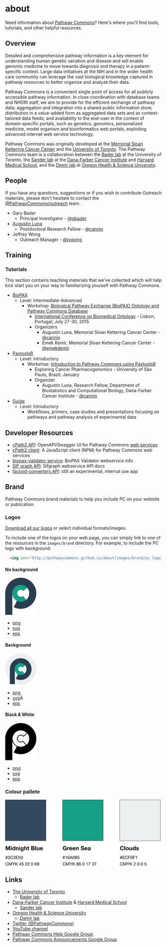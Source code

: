 # about

Need information about [Pathway Commons](http://www.pathwaycommons.org/)? Here's where you'll find  tools, tutorials, and other helpful resources.

## Overview
Detailed and comprehensive pathway information is a key element for understanding human genetic variation and disease and will enable genomic medicine to move towards diagnosis and therapy in a patient-specific context. Large data initiatives at the NIH and in the wider health care community can leverage the vast biological knowledge captured in pathway resources to better organize and analyze their data.

Pathway Commons is a convenient single point of access for all publicly accessible pathway information. In close coordination with database teams and NHGRI staff, we aim to provide for the efficient exchange of pathway data; aggregation and integration into a shared public information store; distribution in a value-added form as aggregated data sets and as context-tailored data feeds; and availability to the end-user in the context of domain-specific portals, such as genetics, genomics, personalized medicine, model organism and bioinformatics web portals, exploiting advanced internet web service technology.

Pathway Commons was originally developed at the [Memorial Sloan Kettering Cancer Center](https://www.mskcc.org/) and the [University of Toronto](https://www.utoronto.ca/). The Pathway Commons team is a collaboration between the [Bader lab](http://baderlab.org/) at the University of Toronto, the [Sander lab](http://sanderlab.org/) at the [Dana-Farber Cancer Institute](http://www.dana-farber.org/) and  [Harvard Medical School](http://hms.harvard.edu/), and the [Demir lab](https://www.ohsu.edu/xd/education/schools/school-of-medicine/departments/computational-biology/people.cfm) at [Oregon Health & Science University](https://www.ohsu.edu/).


## People
If you have any questions, suggestions or if you wish to contribute Outreach materials, please don't hesitate to contact the [@PathwayCommons/outreach](https://github.com/orgs/PathwayCommons/teams/outreach) team.

* Gary Bader
  * Principal Investigator - [@gbader](https://github.com/gbader)
* [Augustin Luna](http://blog.lunean.com/)
  * Postdoctoral Research Fellow -  [@cannin](https://github.com/cannin)
* Jeffrey Wong
  * Outreach Manager - [@jvwong](https://github.com/jvwong)


## Training

### Tutorials
This section contains teaching materials that we've collected which will help kick start you on your way to familiarizing yourself with Pathway Commons.

* [BioPAX](http://biopax.org/)
  * Level: Intermediate-Advanced
    * Workshop: [Biological Pathway Exchange (BioPAX) Ontology and Pathway Commons Database](https://github.com/cannin/biopaxTutorial)
      * [International Conference on Biomedical Ontology](http://icbo2015.fc.ul.pt/workshops.html) - Lisbon, Portugal; July 27-30, 2015
      * Organizers
        * Augustin Luna, Memorial Sloan Kettering Cancer Center - [@cannin](https://github.com/cannin)
        * Emek Kemir, Memorial Sloan Kettering Cancer Center - [@emekdemir](https://github.com/emekdemir)
* [PaxtoolsR](http://www.ncbi.nlm.nih.gov/pubmed/26685306)
  * Level: Introductory
    * Workshop: [Introduction to Pathway Commons using PaxtoolsR ](http://blog.lunean.com/2016/02/08/introduction-to-pathway-commons-and-paxtoolsr/)
      * Exploring Cancer Pharmacogenomics - University of São Paulo, Brazil; January
      * Organizer
        * Augustin Luna, Research Fellow, Department of Biostatistics and Computational Biology, Dana-Farber Cancer Institute - [@cannin](https://github.com/cannin)
* [Guide](http://www.pathwaycommons.org/guide/)
  * Level: Introductory
    * Workflows, primers, case studies and presentations focusing on pathways and pathway analysis of experimental data

## Developer Resources

- [cPath2 API](https://www.pathwaycommons.org/pc2/swagger-ui.html): OpenAPI/Swagger UI for Pathway Commons [web services](http://www.pathwaycommons.org/pc2/)
- [cPath2 client](https://www.npmjs.com/package/pathway-commons): A JavaScript client (NPM) for Pathway Commons web services
- [biopax-validator service](https://www.pathwaycommons.org/validate/ws): BioPAX Validator webservice info 
- [SIF graph API](https://www.pathwaycommons.org/sifgraph/): Sifgraph webservice API docs
- [factoid-converters API](https://www.pathwaycommons.org/convert/): still an experimental, internal use app

## Brand

Pathway Commons brand materials to help you include PC on your website or publication.

### Logos

[Download all our logos](images/brand/pc_logo.zip) or select individual formats/images.

To include one of the logos on your web page, you can simply link to one of the resources in the `images/brand` directory. For example, to include the PC logo with background:

```html
  <img src="http://pathwaycommons.github.io/about/images/brand/pc_logo_background.png" />
```

#### No background

<img src="images/brand/pc_logo.png" alt="Drawing" width="100"/>

- [png](images/brand/pc_logo.png)
- [svg](images/brand/pc_logo.svg)
- [eps](images/brand/pc_logo.eps)

#### Background

<img src="images/brand/pc_logo_background.png" alt="Drawing" width="100"/>

- [png](images/brand/pc_logo_background.png)
- [svg](images/brand/pc_logo_background.svg)Â
- [eps](images/brand/pc_logo_background.eps)


#### Black & White

<img src="images/brand/pc_logo_bw.png" alt="Drawing" width="100"/>

- [png](images/brand/pc_logo_bw.png)
- [svg](images/brand/pc_logo_bw.svg)
- [eps](images/brand/pc_logo_bw.eps)

### Colour pallete

<img src="images/brand/pc_swatches.png" alt="swatches" width="500"/>

## Links
* [The University of Toronto](https://www.utoronto.ca/)
  * [Bader lab](http://baderlab.org/)
* [Dana-Farber Cancer Institute](http://www.dana-farber.org/) & [Harvard Medical School](http://hms.harvard.edu/)
  * [Sander lab](http://sanderlab.org/)
* [Oregon Health & Science University](https://www.ohsu.edu/)
  * [Demir lab](https://www.ohsu.edu/xd/education/schools/school-of-medicine/departments/computational-biology/people.cfm)
* [Twitter (@PathwayCommons)](https://twitter.com/pathwaycommons)
* [YouTube channel](https://www.youtube.com/channel/UCWSbcyynroIp-f6O3sfz7jg)
* [Pathway Commons Help Google Group](https://groups.google.com/forum/#!forum/pathway-commons-help/)
* [Pathway Commons Announcements Google Group](https://groups.google.com/forum/#!forum/pathway-commons-announcements/)
